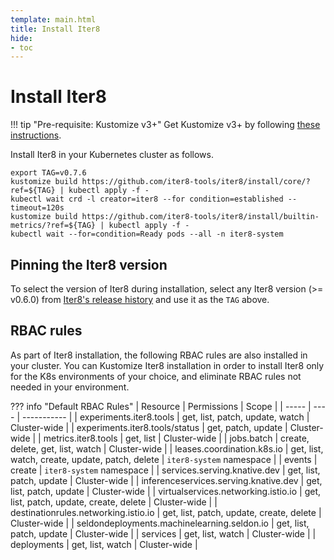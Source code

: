 ```yaml
---
template: main.html
title: Install Iter8
hide:
- toc
---
```


# Install Iter8

!!! tip "Pre-requisite: Kustomize v3+"
    Get Kustomize v3+ by following [these instructions](https://kubectl.docs.kubernetes.io/installation/kustomize/).

Install Iter8 in your Kubernetes cluster as follows.

```shell
export TAG=v0.7.6
kustomize build https://github.com/iter8-tools/iter8/install/core/?ref=${TAG} | kubectl apply -f -
kubectl wait crd -l creator=iter8 --for condition=established --timeout=120s
kustomize build https://github.com/iter8-tools/iter8/install/builtin-metrics/?ref=${TAG} | kubectl apply -f -
kubectl wait --for=condition=Ready pods --all -n iter8-system
```

## Pinning the Iter8 version
To select the version of Iter8 during installation, select any Iter8 version (>= v0.6.0) from  [Iter8's release history](https://github.com/iter8-tools/iter8/releases) and use it as the `TAG` above.

## RBAC rules
As part of Iter8 installation, the following RBAC rules are also installed in your cluster. You can Kustomize Iter8 installation in order to install Iter8 only for the K8s environments of your choice, and eliminate RBAC rules not needed in your environment.

??? info "Default RBAC Rules"
    | Resource | Permissions | Scope |
    | ----- | ---- | ----------- |
    | experiments.iter8.tools | get, list, patch, update, watch | Cluster-wide |
    | experiments.iter8.tools/status | get, patch, update | Cluster-wide |
    | metrics.iter8.tools | get, list | Cluster-wide |
    | jobs.batch | create, delete, get, list, watch | Cluster-wide |
    | leases.coordination.k8s.io | get, list, watch, create, update, patch, delete | `iter8-system` namespace |
    | events | create | `iter8-system` namespace |
    | services.serving.knative.dev | get, list, patch, update | Cluster-wide |
    | inferenceservices.serving.knative.dev | get, list, patch, update | Cluster-wide |
    | virtualservices.networking.istio.io | get, list, patch, update, create, delete | Cluster-wide |
    | destinationrules.networking.istio.io | get, list, patch, update, create, delete | Cluster-wide |
    | seldondeployments.machinelearning.seldon.io | get, list, patch, update | Cluster-wide |
    | services | get, list, watch | Cluster-wide |
    | deployments | get, list, watch | Cluster-wide |
